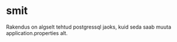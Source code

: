 # smit
Rakendus on algselt tehtud postgressql jaoks, kuid seda saab muuta application.properties alt.
